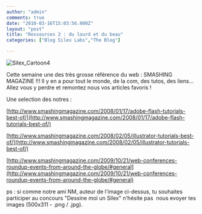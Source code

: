 ```yaml
---
author: "admin"
comments: true
date: "2010-03-16T15:03:56.000Z"
layout: "post"
title: "Ressources 2 : du lourd et du beau"
categories: ["Blog Silex Labs","The Blog"]

---
```

![Silex_Cartoon4](https://www.silexlabs.org/wp-content/uploads/2010/03/Silex_Cartoon4.png)

Cette semaine une des très grosse référence du web : SMASHING MAGAZINE !!!
Il y en a pour tout le monde, de la com, des tutos, des liens... Allez vous y perdre et remontez nous vos articles favoris !

Une selection des notres :

[http://www.smashingmagazine.com/2008/01/17/adobe-flash-tutorials-best-of/](http://www.smashingmagazine.com/2008/01/17/adobe-flash-tutorials-best-of/)

[http://www.smashingmagazine.com/2008/02/05/illustrator-tutorials-best-of/](http://www.smashingmagazine.com/2008/02/05/illustrator-tutorials-best-of/)

[http://www.smashingmagazine.com/2009/10/21/web-conferences-roundup-events-from-around-the-globe/#general](http://www.smashingmagazine.com/2009/10/21/web-conferences-roundup-events-from-around-the-globe/#general)

ps : si comme notre ami NM, auteur de l'image ci-dessus, tu souhaites participer au concours "Dessine moi un Silex" n'hésite pas  nous evoyer tes images (500x311 - .png / .jpg).


